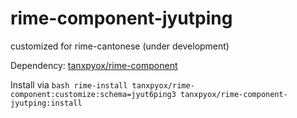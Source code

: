 # rime-component-jyutping
customized for rime-cantonese (under development)

Dependency:
[tanxpyox/rime-component](https://github.com/tanxpyox/rime-component)

Install via
`bash rime-install tanxpyox/rime-component:customize:schema=jyut6ping3 tanxpyox/rime-component-jyutping:install`
